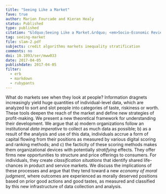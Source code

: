 ```yaml
---
title: "Seeing Like a Market"
fave: true
author: Marion Fourcade and Kieran Healy
status: Published
type: published
citation: "&ldquo;Seeing Like a Market.&rdquo; <em>Socio-Economic Review</em>, 15:9-29." 
tag: seeing-market
file: slam-2.pdf
subjects: credit algorithms markets inequality stratification
comments: no
doi: 10.1093/ser/mww033
date: 2017-04-05
publishdate: 2017-04-05
filter:
  - erb
  - markdown
  - rubypants
---
```


What do markets see when they look at people? Information dragnets increasingly yield huge quantities of individual-level data, which are analyzed to sort and slot people into categories of taste, riskiness or worth. These tools deepen the reach of the market and define new strategies of profit-making. We present a new theoretical framework for understanding their development. We argue that a) modern organizations follow an institutional *data imperative* to collect as much data as possible; b) as a result of the analysis and use of this data, individuals accrue a form of capital flowing from their positions as measured by various digital scoring and ranking methods; and c) the facticity of these scoring methods makes them organizational devices with potentially *stratifying* effects. They offer firms new opportunities to structure and price offerings to consumers. For individuals, they create *classification situations* that identify shared life-chances in product and service markets. We discuss the implications of these processes and argue that they tend toward a new *economy of moral judgment*, where outcomes are experienced as morally deserved positions based on prior good actions and good tastes, as measured and classified by this new infrastructure of data collection and analysis.
